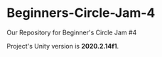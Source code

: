 # Beginners-Circle-Jam-4
Our Repository for Beginner's Circle Jam #4

Project's Unity version is **2020.2.14f1**.

